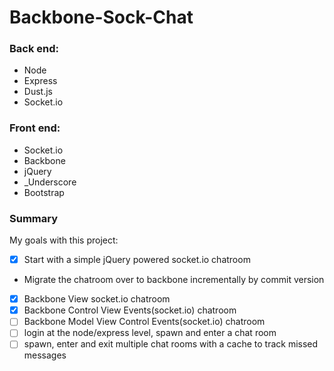 # Backbone-Sock-Chat

### Back end:
* Node
* Express
* Dust.js
* Socket.io

### Front end:
* Socket.io
* Backbone
* jQuery
* _Underscore
* Bootstrap

### Summary
My goals with this project:
- [x] Start with a simple jQuery powered socket.io chatroom
- Migrate the chatroom over to backbone incrementally by commit version
- [x] Backbone View socket.io chatroom
- [x] Backbone Control View Events(socket.io) chatroom
- [ ] Backbone Model View Control Events(socket.io) chatroom
- [ ] login at the node/express level, spawn and enter a chat room
- [ ] spawn, enter and exit multiple chat rooms with a cache to track missed messages